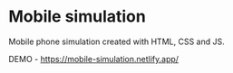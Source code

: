 # Mobile simulation
 Mobile phone simulation created with HTML, CSS and JS.

DEMO - https://mobile-simulation.netlify.app/
